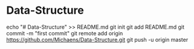 # Data-Structure
echo "# Data-Structure" >> README.md
git init
git add README.md
git commit -m "first commit"
git remote add origin https://github.com/Michaens/Data-Structure.git
git push -u origin master
